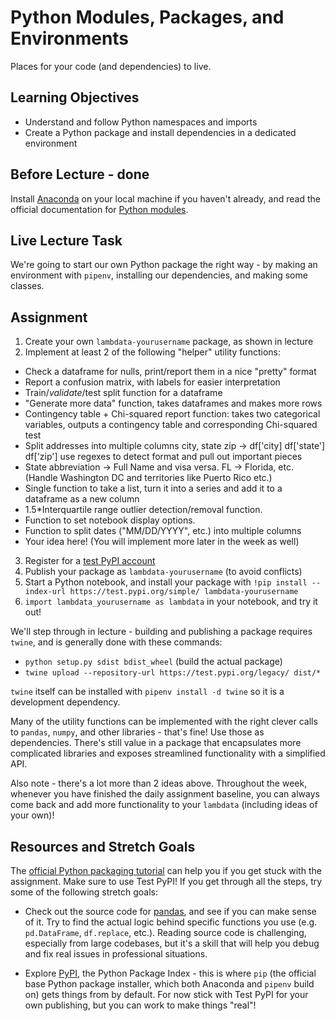 # Python Modules, Packages, and Environments

Places for your code (and dependencies) to live.

## Learning Objectives

- Understand and follow Python namespaces and imports
- Create a Python package and install dependencies in a dedicated environment

## Before Lecture - done

Install [Anaconda](https://www.anaconda.com/distribution) on your local machine
if you haven't already, and read the official documentation for
[Python modules](https://docs.python.org/3.7/tutorial/modules.html).

## Live Lecture Task

We're going to start our own Python package the right way - by making an
environment with `pipenv`, installing our dependencies, and making some classes.

## Assignment

1) Create your own `lambdata-yourusername` package, as shown in lecture
2) Implement at least 2 of the following "helper" utility functions:
  - Check a dataframe for nulls, print/report them in a nice "pretty" format
  - Report a confusion matrix, with labels for easier interpretation
  - Train/*validate*/test split function for a dataframe
  - "Generate more data" function, takes dataframes and makes more rows
  - Contingency table + Chi-squared report function: takes two categorical
    variables, outputs a contingency table and corresponding Chi-squared test
  - Split addresses into multiple columns city, state zip -> df['city]
    df['state'] df['zip'] use regexes to detect format and pull out important
    pieces
  - State abbreviation -> Full Name and visa versa. FL -> Florida, etc.
    (Handle Washington DC and territories like Puerto Rico etc.)
  - Single function to take a list, turn it into a series and add it to a
    dataframe as a new column
  - 1.5*Interquartile range outlier detection/removal function.
  - Function to set notebook display options.
  - Function to split dates ("MM/DD/YYYY", etc.) into multiple columns
  - Your idea here! (You will implement more later in the week as well)
3) Register for a [test PyPI account](https://test.pypi.org/account/register/)
4) Publish your package as `lambdata-yourusername` (to avoid conflicts)
5) Start a Python notebook, and install your package with
  `!pip install --index-url https://test.pypi.org/simple/ lambdata-yourusername`
6) `import lambdata_yourusername as lambdata` in your notebook, and try it out!

We'll step through in lecture - building and publishing a package requires
`twine`, and is generally done with these commands:
- `python setup.py sdist bdist_wheel` (build the actual package)
- `twine upload --repository-url https://test.pypi.org/legacy/ dist/*`

`twine` itself can be installed with `pipenv install -d twine` so it is a
development dependency.

Many of the utility functions can be implemented with the right clever calls
to `pandas`, `numpy`, and other libraries - that's fine! Use those as
dependencies. There's still value in a package that encapsulates more
complicated libraries and exposes streamlined functionality with a simplified
API.

Also note - there's a lot more than 2 ideas above. Throughout the week, whenever
you have finished the daily assignment baseline, you can always come back and
add more functionality to your `lambdata` (including ideas of your own)!

## Resources and Stretch Goals

The [official Python packaging tutorial](https://packaging.python.org/tutorials/packaging-projects/)
can help you if you get stuck with the assignment. Make sure to use Test PyPI!
If you get through all the steps, try some of the following stretch goals:

- Check out the source code for [pandas](https://github.com/pandas-dev/pandas),
  and see if you can make sense of it. Try to find the actual logic behind
  specific functions you use (e.g. `pd.DataFrame`, `df.replace`, etc.). Reading
  source code is challenging, especially from large codebases, but it's a skill
  that will help you debug and fix real issues in professional situations.

- Explore [PyPI](https://pypi.org), the Python Package Index - this is where
  `pip` (the official base Python package installer, which both Anaconda and
  `pipenv` build on) gets things from by default. For now stick with Test PyPI
  for your own publishing, but you can work to make things "real"!
